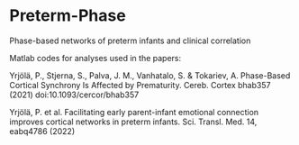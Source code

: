 # Preterm-Phase
Phase-based networks of preterm infants and clinical correlation

Matlab codes for analyses used in the papers:

Yrjölä, P., Stjerna, S., Palva, J. M., Vanhatalo, S. & Tokariev, A. Phase-Based Cortical Synchrony Is Affected by Prematurity. Cereb. Cortex bhab357 (2021) doi:10.1093/cercor/bhab357

Yrjölä, P. et al. Facilitating early parent-infant emotional connection improves cortical networks in preterm infants. Sci. Transl. Med. 14, eabq4786 (2022)
